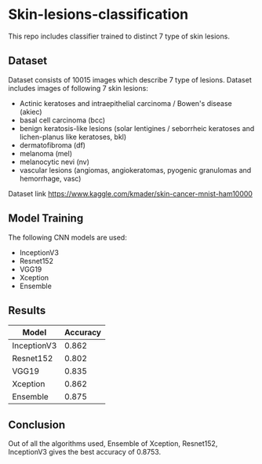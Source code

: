 # Skin-lesions-classification
This repo includes classifier trained to distinct 7 type of skin lesions.
## Dataset
Dataset consists of 10015 images which describe 7 type of lesions.
Dataset includes images of following 7 skin lesions:
* Actinic keratoses and intraepithelial carcinoma / Bowen's disease (akiec)
* basal cell carcinoma (bcc)
* benign keratosis-like lesions (solar lentigines / seborrheic keratoses and lichen-planus like keratoses, bkl)
* dermatofibroma (df)
* melanoma (mel)
* melanocytic nevi (nv) 
* vascular lesions (angiomas, angiokeratomas, pyogenic granulomas and hemorrhage, vasc)

Dataset link https://www.kaggle.com/kmader/skin-cancer-mnist-ham10000

## Model Training
The following CNN models are used:
* InceptionV3
* Resnet152
* VGG19
* Xception
* Ensemble

## Results
| Model | Accuracy |
| ----- | -------- |
| InceptionV3 | 0.862 |
| Resnet152 | 0.802 |
| VGG19 | 0.835 |
| Xception | 0.862 |
| Ensemble | 0.875 |

## Conclusion
Out of all the algorithms used, Ensemble of Xception, Resnet152, InceptionV3 gives the best accuracy of 0.8753.
